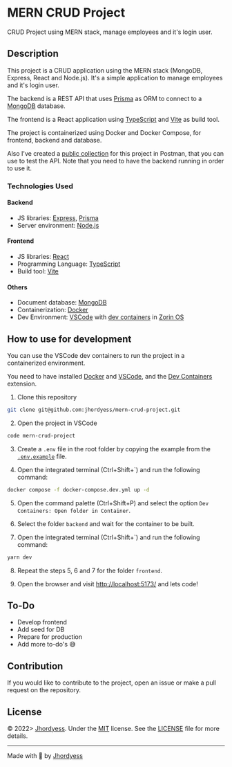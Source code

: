 # MERN CRUD Project

CRUD Project using MERN stack, manage employees and it's login user.

## Description

This project is a CRUD application using the MERN stack (MongoDB, Express, React and Node.js). It's a simple application to manage employees and it's login user.

The backend is a REST API that uses [Prisma](https://www.prisma.io/) as ORM to connect to a [MongoDB](https://www.mongodb.com/) database.

The frontend is a React application using [TypeScript](https://www.typescriptlang.org/) and [Vite](https://vitejs.dev/) as build tool.

The project is containerized using Docker and Docker Compose, for frontend, backend and database.

Also I've created a [public collection](https://postman.com/jhordyess/workspace/mern-crud-project/documentation/20955361-9d0c8233-2917-4bc1-8aca-01a83f65ee26) for this project in Postman, that you can use to test the API. Note that you need to have the backend running in order to use it.

### Technologies Used

#### Backend

- JS libraries: [Express](http://expressjs.com/), [Prisma](https://www.prisma.io/)
- Server environment: [Node.js](https://nodejs.org/en/)

#### Frontend

- JS libraries: [React](https://reactjs.org/)
- Programming Language: [TypeScript](https://www.typescriptlang.org/)
- Build tool: [Vite](https://vitejs.dev/)

#### Others

- Document database: [MongoDB](https://www.mongodb.com/)
- Containerization: [Docker](https://www.docker.com/)
- Dev Environment: [VSCode](https://code.visualstudio.com/) with [dev containers](https://code.visualstudio.com/docs/remote/containers) in [Zorin OS](https://zorinos.com/)

## How to use for development

You can use the VSCode dev containers to run the project in a containerized environment.

You need to have installed [Docker](https://www.docker.com/) and [VSCode](https://code.visualstudio.com/), and the [Dev Containers](https://marketplace.visualstudio.com/items?itemName=ms-vscode-remote.remote-containers) extension.

1. Clone this repository

```bash
git clone git@github.com:jhordyess/mern-crud-project.git
```

2. Open the project in VSCode

```bash
code mern-crud-project
```

3. Create a `.env` file in the root folder by copying the example from the [`.env.example`](./.env.example) file.

4. Open the integrated terminal (Ctrl+Shift+`) and run the following command:

```bash
docker compose -f docker-compose.dev.yml up -d
```

5. Open the command palette (Ctrl+Shift+P) and select the option `Dev Containers: Open folder in Container`.

6. Select the folder `backend` and wait for the container to be built.

7. Open the integrated terminal (Ctrl+Shift+`) and run the following command:

```bash
yarn dev
```

8. Repeat the steps 5, 6 and 7 for the folder `frontend`.

9. Open the browser and visit <http://localhost:5173/> and lets code!

## To-Do

- Develop frontend
- Add seed for DB
- Prepare for production
- Add more to-do's 😅

## Contribution

If you would like to contribute to the project, open an issue or make a pull request on the repository.

## License

© 2022> [Jhordyess](https://github.com/jhordyess). Under the [MIT](https://choosealicense.com/licenses/mit/) license. See the [LICENSE](./LICENSE) file for more details.

---

Made with 💪 by [Jhordyess](https://www.jhordyess.com/)

